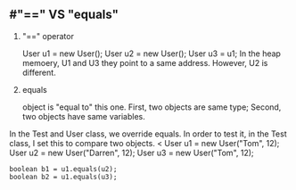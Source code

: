 #"==" VS "equals"
---------------------------------------

1. "==" operator

    User u1 = new User();
    User u2 = new User();
    User u3 = u1;
In the heap memoery, U1 and U3 they point to a same address. However, U2 is different.

2. equals
    
    object is "equal to" this one.
    First, two objects are same type;
    Second, two objects have same variables.  


In the Test and User class, we override equals. In order to test it, in the Test class, I set this to compare two objects.
<
    User u1 = new User("Tom", 12);
    User u2 = new User("Darren", 12);
    User u3 = new User("Tom", 12);

    boolean b1 = u1.equals(u2);
    boolean b2 = u1.equals(u3);
>